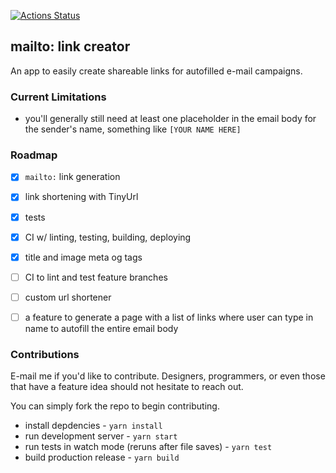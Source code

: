 [![Actions Status](https://github.com/steezeburger/mailto-link-creator/workflows/CI/badge.svg)](https://github.com/steezeburger/mailto-link-creator/actions)

## mailto: link creator
An app to easily create shareable links for autofilled e-mail campaigns.

### Current Limitations
* you'll generally still need at least one placeholder in the email body for the sender's name, something like `[YOUR NAME HERE]`

### Roadmap
- [x] `mailto:` link generation
- [x] link shortening with TinyUrl
- [x] tests
- [x] CI w/ linting, testing, building, deploying
- [x] title and image meta og tags
- [ ] CI to lint and test feature branches
- [ ] custom url shortener
- [ ] a feature to generate a page with a list of links where user can type in name to autofill the entire email body


### Contributions
E-mail me if you'd like to contribute. Designers, programmers, or even those that have a feature idea should not hesitate to reach out.

You can simply fork the repo to begin contributing.
* install depdencies - `yarn install`
* run development server - `yarn start`
* run tests in watch mode (reruns after file saves) - `yarn test`
* build production release - `yarn build`

